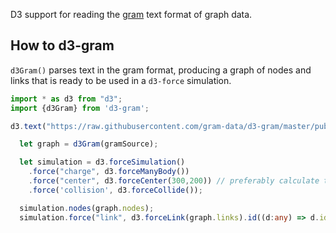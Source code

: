D3 support for reading the [gram](http://gram-data.github.io) text format of graph data.

## How to d3-gram

`d3Gram()` parses text in the gram format, producing a graph of nodes and links that is
ready to be used in a `d3-force` simulation.

``` TypeScript
import * as d3 from "d3";
import {d3Gram} from 'd3-gram';

d3.text("https://raw.githubusercontent.com/gram-data/d3-gram/master/public/miserables.gram").then( gramSource => {

  let graph = d3Gram(gramSource);

  let simulation = d3.forceSimulation()
    .force("charge", d3.forceManyBody())
    .force("center", d3.forceCenter(300,200)) // preferably calculate the center of the svg
    .force('collision', d3.forceCollide());

  simulation.nodes(graph.nodes);
  simulation.force("link", d3.forceLink(graph.links).id((d:any) => d.id))


```